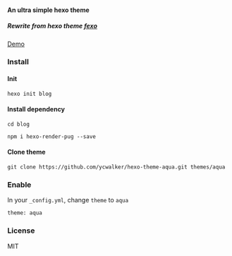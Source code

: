#### An ultra simple hexo theme
##### Rewrite from hexo theme [fexo](https://github.com/forsigner/fexo)

[Demo](http://ycwalker.com/hexo-theme-aqua/)

### Install


#### Init

`hexo init blog`

#### Install dependency

`cd blog`

`npm i hexo-render-pug --save`

#### Clone theme

`git clone https://github.com/ycwalker/hexo-theme-aqua.git themes/aqua`


### Enable
In your `_config.yml`, change `theme` to `aqua`

```
theme: aqua
```
### License
MIT
